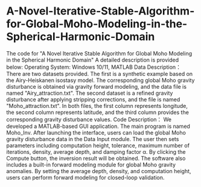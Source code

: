 # A-Novel-Iterative-Stable-Algorithm-for-Global-Moho-Modeling-in-the-Spherical-Harmonic-Domain
The code for "A Novel Iterative Stable Algorithm for Global Moho Modeling in the Spherical Harmonic Domain" A detailed description is provided below: Operating System: Windows 10/11, MATLAB
Data Description： There are two datasets provided. The first is a synthetic example based on the Airy-Heiskanen isostasy model. The corresponding global Moho gravity disturbance is obtained via gravity forward  modeling, and the data file is named "Airy_attraction.txt". The second dataset is a refined gravity disturbance after applying stripping corrections, and the file is named "Moho_attraction.txt". In both files, the first column represents longitude, the second column represents latitude, and the third column provides the corresponding gravity disturbance values.
Code Description： We developed a MATLAB-based GUI application. The main program is named Moho_Inv. After launching the interface, users can load the global Moho gravity disturbance data in the Data Input module. The user then sets parameters including computation height, tolerance, maximum number of iterations, density, average depth, and damping factor α. By clicking the Compute button, the inversion result will be obtained.
The software also includes a built-in forward modeling module for global Moho gravity anomalies. By setting the average depth, density, and computation height, users can perform forward modeling for closed-loop validation.
